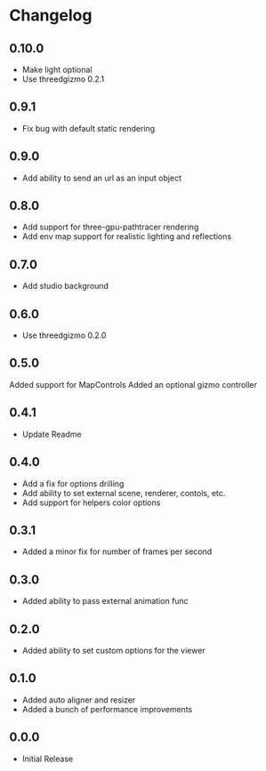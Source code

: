 Changelog
=========

0.10.0
---
* Make light optional
* Use threedgizmo 0.2.1

0.9.1
---
* Fix bug with default static rendering

0.9.0
---
* Add ability to send an url as an input object

0.8.0
---
* Add support for three-gpu-pathtracer rendering
* Add env map support for realistic lighting and reflections

0.7.0
---
* Add studio background

0.6.0
---
* Use threedgizmo 0.2.0

0.5.0
---
Added support for MapControls
Added an optional gizmo controller

0.4.1
---
* Update Readme

0.4.0
---
* Add a fix for options drilling
* Add ability to set external scene, renderer, contols, etc.
* Add support for helpers color options

0.3.1
---
* Added a minor fix for number of frames per second

0.3.0
---
* Added ability to pass external animation func

0.2.0
---
* Added ability to set custom options for the viewer

0.1.0
---
* Added auto aligner and resizer
* Added a bunch of performance improvements

0.0.0
---
* Initial Release
